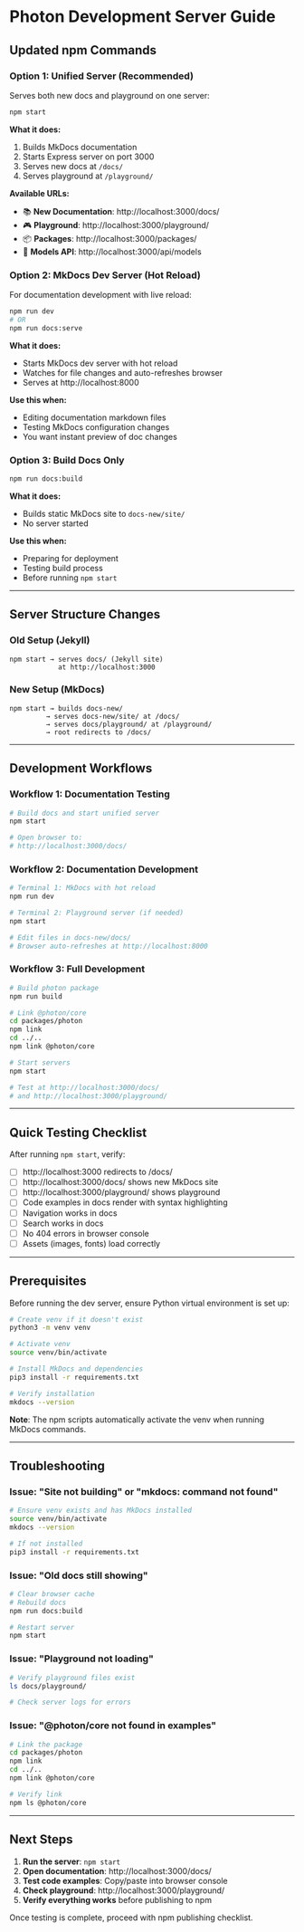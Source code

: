 # Photon Development Server Guide

## Updated npm Commands

### Option 1: Unified Server (Recommended)
Serves both new docs and playground on one server:

```bash
npm start
```

**What it does:**
1. Builds MkDocs documentation
2. Starts Express server on port 3000
3. Serves new docs at `/docs/`
4. Serves playground at `/playground/`

**Available URLs:**
- 📚 **New Documentation**: http://localhost:3000/docs/
- 🎮 **Playground**: http://localhost:3000/playground/
- 📦 **Packages**: http://localhost:3000/packages/
- 🔧 **Models API**: http://localhost:3000/api/models

### Option 2: MkDocs Dev Server (Hot Reload)
For documentation development with live reload:

```bash
npm run dev
# OR
npm run docs:serve
```

**What it does:**
- Starts MkDocs dev server with hot reload
- Watches for file changes and auto-refreshes browser
- Serves at http://localhost:8000

**Use this when:**
- Editing documentation markdown files
- Testing MkDocs configuration changes
- You want instant preview of doc changes

### Option 3: Build Docs Only

```bash
npm run docs:build
```

**What it does:**
- Builds static MkDocs site to `docs-new/site/`
- No server started

**Use this when:**
- Preparing for deployment
- Testing build process
- Before running `npm start`

---

## Server Structure Changes

### Old Setup (Jekyll)
```
npm start → serves docs/ (Jekyll site)
            at http://localhost:3000
```

### New Setup (MkDocs)
```
npm start → builds docs-new/
         → serves docs-new/site/ at /docs/
         → serves docs/playground/ at /playground/
         → root redirects to /docs/
```

---

## Development Workflows

### Workflow 1: Documentation Testing
```bash
# Build docs and start unified server
npm start

# Open browser to:
# http://localhost:3000/docs/
```

### Workflow 2: Documentation Development
```bash
# Terminal 1: MkDocs with hot reload
npm run dev

# Terminal 2: Playground server (if needed)
npm start

# Edit files in docs-new/docs/
# Browser auto-refreshes at http://localhost:8000
```

### Workflow 3: Full Development
```bash
# Build photon package
npm run build

# Link @photon/core
cd packages/photon
npm link
cd ../..
npm link @photon/core

# Start servers
npm start

# Test at http://localhost:3000/docs/
# and http://localhost:3000/playground/
```

---

## Quick Testing Checklist

After running `npm start`, verify:

- [ ] http://localhost:3000 redirects to /docs/
- [ ] http://localhost:3000/docs/ shows new MkDocs site
- [ ] http://localhost:3000/playground/ shows playground
- [ ] Code examples in docs render with syntax highlighting
- [ ] Navigation works in docs
- [ ] Search works in docs
- [ ] No 404 errors in browser console
- [ ] Assets (images, fonts) load correctly

---

## Prerequisites

Before running the dev server, ensure Python virtual environment is set up:

```bash
# Create venv if it doesn't exist
python3 -m venv venv

# Activate venv
source venv/bin/activate

# Install MkDocs and dependencies
pip3 install -r requirements.txt

# Verify installation
mkdocs --version
```

**Note**: The npm scripts automatically activate the venv when running MkDocs commands.

---

## Troubleshooting

### Issue: "Site not building" or "mkdocs: command not found"
```bash
# Ensure venv exists and has MkDocs installed
source venv/bin/activate
mkdocs --version

# If not installed
pip3 install -r requirements.txt
```

### Issue: "Old docs still showing"
```bash
# Clear browser cache
# Rebuild docs
npm run docs:build

# Restart server
npm start
```

### Issue: "Playground not loading"
```bash
# Verify playground files exist
ls docs/playground/

# Check server logs for errors
```

### Issue: "@photon/core not found in examples"
```bash
# Link the package
cd packages/photon
npm link
cd ../..
npm link @photon/core

# Verify link
npm ls @photon/core
```

---

## Next Steps

1. **Run the server**: `npm start`
2. **Open documentation**: http://localhost:3000/docs/
3. **Test code examples**: Copy/paste into browser console
4. **Check playground**: http://localhost:3000/playground/
5. **Verify everything works** before publishing to npm

Once testing is complete, proceed with npm publishing checklist.
